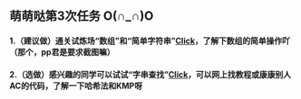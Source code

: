萌萌哒第3次任务 O(∩_∩)O
------
#### 1.（建议做）通关试炼场“数组”和“简单字符串”[Click](https://www.luogu.org/training/mainpage)，了解下数组的简单操作吖（那个，pp君是要求截图嘛）

#### 2.（选做）感兴趣的同学可以试试“字串查找”[Click](https://loj.ac/problem/103)，可以网上找教程或康康别人AC的代码，了解一下哈希法和KMP呀
